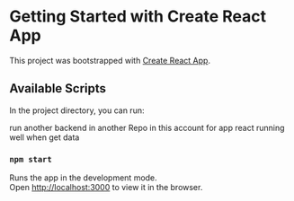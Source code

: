 # Getting Started with Create React App

This project was bootstrapped with [Create React App](https://github.com/facebook/create-react-app).

## Available Scripts

In the project directory, you can run:

run another backend in another Repo in this account for app react running well when get data 
### `npm start`


Runs the app in the development mode.\
Open [http://localhost:3000](http://localhost:3000) to view it in the browser.

